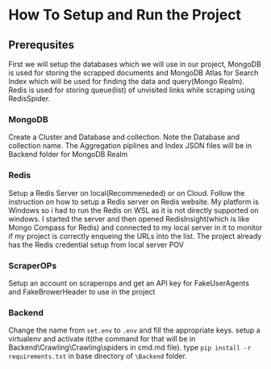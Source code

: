 # How To Setup and Run the Project

## Prerequsites

First we will setup the databases which we will use in our project, MongoDB is used for storing the scrapped documents and MongoDB Atlas for Search Index which will be used for finding the data and query(Mongo Realm). Redis is used for storing queue(list) of unvisited links while scraping using RedisSpider.

### MongoDB

Create a Cluster and Database and collection. Note the Database and collection name.
The Aggregation piplines and Index JSON files will be in Backend folder for MongoDB Realm

### Redis

Setup a Redis Server on local(Recommeneded) or on Cloud.
Follow the instruction on how to setup a Redis server on Redis website.
My platform is Windows so i had to run the Redis on WSL as it is not directly supported on windows.
I started the server and then opened RedisInsight(which is like Mongo Compass for Redis) and connected to my local server in it to monitor if my project is correctly enqueing the URLs into the list.
The project already has the Redis credential setup from local server POV

### ScraperOPs

Setup an account on scraperops and get an API key for FakeUserAgents and FakeBrowerHeader to use in the project

### Backend

Change the name from `set.env` to `.env` and fill the appropriate keys. 
setup a virtualenv and activate it(the command for that will be in Backend\Crawling\Crawling\spiders in cmd.md file).
type `pip install -r requirements.txt` in base directory of `\Backend` folder.
